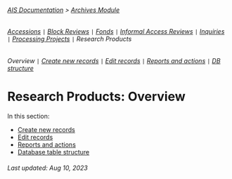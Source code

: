 ###### [AIS Documentation](../../README.md) > [Archives Module](../overview.md)
###### [Accessions](../accession/overview.md) `|` [Block Reviews](../block-review/overview.md) `|` [Fonds](../fonds/overview.md) `|` [Informal Access Reviews](../informal-access-review/overview.md) `|` [Inquiries](../inquiry/overview.md) `|` [Processing Projects](../processing-project/overview.md) `|` Research Products
###### Overview `|` [Create new records](create-new-record.md) `|` [Edit records](edit-record.md) `|` [Reports and actions](reports-actions.md) `|` [DB structure](db-structure.md)

# Research Products: Overview


In this section:
- [Create new records](create-new-record.md)
- [Edit records](edit-record.md)
- [Reports and actions](reports-actions.md)
- [Database table structure](db-structure.md)

###### Last updated: Aug 10, 2023
